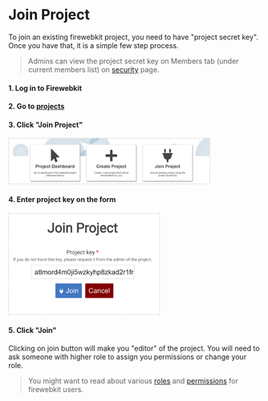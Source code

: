 # Join Project
To join an existing firewebkit project, you need to have "project secret key". Once you have that, it is a simple few step process.

> Admins can view the project secret key on Members tab (under current members list) on [security](https://console.firewebkit.com/security#members) page.

#### 1. Log in to Firewebkit

#### 2. Go to [projects](https://console.firewebkit.com/projects)

#### 3. Click "Join Project"

<img src="/assets/screens/dash-create-join.png" style="width:400px;border:1px dashed #ccc;"/>

#### 4. Enter project key on the form

<img src="/assets/screens/join-proj-form.png" style="width:300px;border:1px dashed #ccc;"/>

#### 5. Click "Join"
Clicking on join button will make you "editor" of the project. You will need to ask someone with higher role to assign you permissions or change your role.

> You might want to read about various [roles](/docs/security/roles.md) and [permissions](/docs/security/permissions.md) for firewebkit users.
